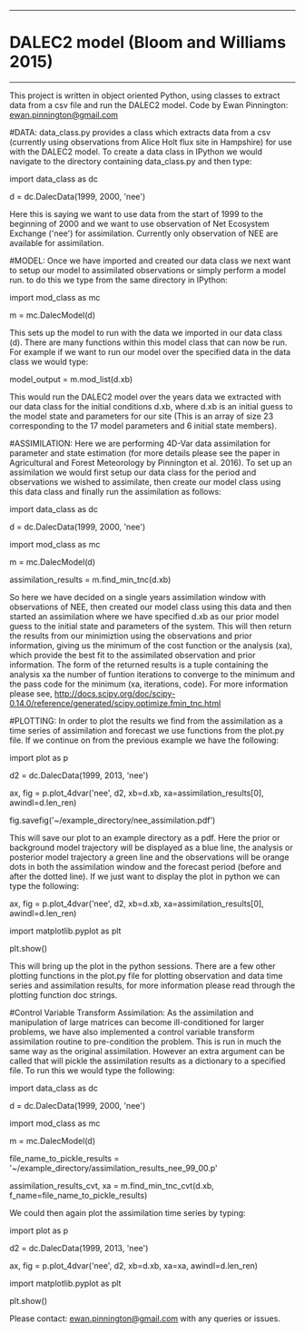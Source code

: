 
------------------------------------------------------------------------------
# DALEC2 model (Bloom and Williams 2015)
------------------------------------------------------------------------------

This project is written in object oriented Python, using classes to extract data from a csv file and run the DALEC2
model. Code by Ewan Pinnington: ewan.pinnington@gmail.com


#DATA:
data_class.py provides a class which extracts data from a csv (currently using observations from Alice Holt flux site in
Hampshire) for use with the DALEC2 model. To create a data class in IPython we would navigate to the directory
containing data_class.py and then type:

import data_class as dc

d = dc.DalecData(1999, 2000, 'nee')

Here this is saying we want to use data from the start of 1999 to the beginning of 2000 and we want to use observation
of Net Ecosystem Exchange ('nee') for assimilation. Currently only observation of NEE are available for assimilation.


#MODEL:
Once we have imported and created our data class we next want to setup our model to assimilated observations or simply
perform a model run. to do this we type from the same directory in IPython:

import mod_class as mc

m = mc.DalecModel(d)

This sets up the model to run with the data we imported in our data class (d). There are many functions within this
model class that can now be run. For example if we want to run our model over the specified data in the data class we
would type:

model_output = m.mod_list(d.xb)

This would run the DALEC2 model over the years data we extracted with our data class for the initial conditions d.xb,
where d.xb is an initial guess to the model state and parameters for our site (This is an array of size 23 corresponding
to the 17 model parameters and 6 initial state members).


#ASSIMILATION:
Here we are performing 4D-Var data assimilation for parameter and state estimation (for more details please see the
paper in Agricultural and Forest Meteorology by Pinnington et al. 2016). To set up an assimilation we would first setup
our data class for the period and observations we wished to assimilate, then create our model class using this data
class and finally run the assimilation as follows:

import data_class as dc

d = dc.DalecData(1999, 2000, 'nee')

import mod_class as mc

m = mc.DalecModel(d)

assimilation_results = m.find_min_tnc(d.xb)

So here we have decided on a single years assimilation window with observations of NEE, then created our model class
using this data and then started an assimilation where we have specified d.xb as our prior model guess to the initial
state and parameters of the system. This will then return the results from our minimiztion using the observations and
prior information, giving us the minimum of the cost function or the analysis (xa), which provide the best fit to the
assimilated observation and prior information. The form of the returned results is a tuple containing the analysis xa
the number of funtion iterations to converge to the minimum and the pass code for the minimum (xa, iterations, code).
For more information please see, http://docs.scipy.org/doc/scipy-0.14.0/reference/generated/scipy.optimize.fmin_tnc.html


#PLOTTING:
In order to plot the results we find from the assimilation as a time series of assimilation and forecast we use
functions from the plot.py file. If we continue on from the previous example we have the following:

import plot as p

d2 = dc.DalecData(1999, 2013, 'nee')

ax, fig = p.plot_4dvar('nee', d2, xb=d.xb, xa=assimilation_results[0], awindl=d.len_ren)

fig.savefig('~/example_directory/nee_assimilation.pdf')

This will save our plot to an example directory as a pdf. Here the prior or background model trajectory will be
displayed as a blue line, the analysis or posterior model trajectory a green line and the observations will be orange
dots in both the assimilation window and the forecast period (before and after the dotted line). If we just want to
display the plot in python we can type the following:

ax, fig = p.plot_4dvar('nee', d2, xb=d.xb, xa=assimilation_results[0], awindl=d.len_ren)

import matplotlib.pyplot as plt

plt.show()

This will bring up the plot in the python sessions. There are a few other plotting functions in the plot.py file for
plotting observation and data time series and assimilation results, for more information please read through the
plotting function doc strings.


#Control Variable Transform Assimilation:
As the assimilation and manipulation of large matrices can become ill-conditioned for larger problems, we have also
implemented a control variable transform assimilation routine to pre-condition the problem. This is run in much the
same way as the original assimilation. However an extra argument can be called that will pickle the assimilation results
as a dictionary to a specified file. To run this we would type the following:

import data_class as dc

d = dc.DalecData(1999, 2000, 'nee')

import mod_class as mc

m = mc.DalecModel(d)

file_name_to_pickle_results = '~/example_directory/assimilation_results_nee_99_00.p'

assimilation_results_cvt, xa = m.find_min_tnc_cvt(d.xb, f_name=file_name_to_pickle_results)

We could then again plot the assimilation time series by typing:

import plot as p

d2 = dc.DalecData(1999, 2013, 'nee')

ax, fig = p.plot_4dvar('nee', d2, xb=d.xb, xa=xa, awindl=d.len_ren)

import matplotlib.pyplot as plt

plt.show()


Please contact: ewan.pinnington@gmail.com with any queries or issues.
